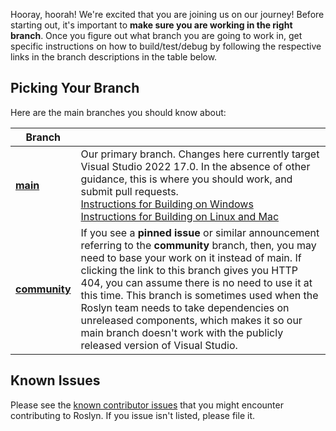 Hooray, hoorah! We're excited that you are joining us on our journey! Before starting out, it's important to **make sure you are working in the right branch**. Once you figure out what branch you are going to work in, get specific instructions on how to build/test/debug by following the respective links in the branch descriptions in the table below. 

## Picking Your Branch
Here are the main branches you should know about:

| Branch |       |
| ------ | ----- | 
| [**main**](https://github.com/dotnet/roslyn/tree/main) | Our primary branch. Changes here currently target Visual Studio 2022 17.0. In the absence of other guidance, this is where you should work, and submit pull requests. <br/>[Instructions for Building on Windows](https://github.com/dotnet/roslyn/blob/main/docs/contributing/Building,%20Debugging,%20and%20Testing%20on%20Windows.md) <br/>[Instructions for Building on Linux and Mac](https://github.com/dotnet/roslyn/blob/main/docs/infrastructure/cross-platform.md) |
| [**community**](https://github.com/dotnet/roslyn/tree/community) | If you see a **pinned issue** or similar announcement referring to the **community** branch, then, you may need to base your work on it instead of main. If clicking the link to this branch gives you HTTP 404, you can assume there is no need to use it at this time. This branch is sometimes used when the Roslyn team needs to take dependencies on unreleased components, which makes it so our main branch doesn't work with the publicly released version of Visual Studio.  |
## Known Issues
Please see the [known contributor issues](https://github.com/dotnet/roslyn/labels/Contributor%20Pain) that you might encounter contributing to Roslyn. If you issue isn't listed, please file it.

